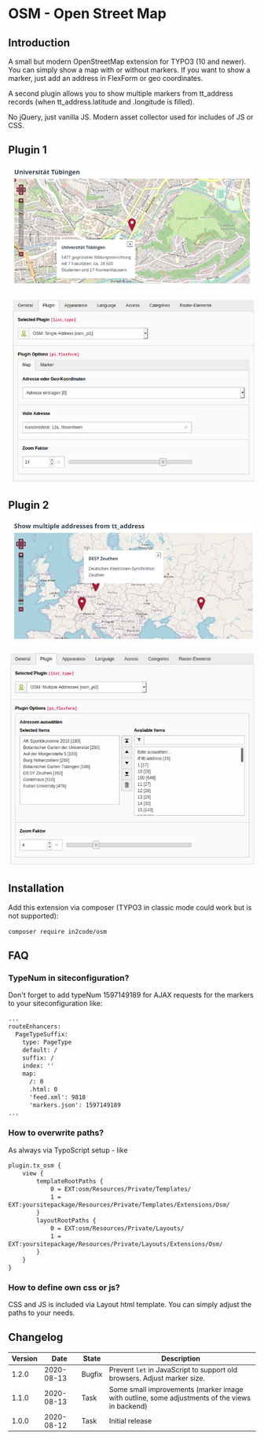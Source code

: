 # OSM - Open Street Map

## Introduction

A small but modern OpenStreetMap extension for TYPO3 (10 and newer). You can simply show a map with or without markers.
If you want to show a marker, just add an address in FlexForm or geo coordinates.

A second plugin allows you to show multiple markers from tt_address records (when tt_address.latitude and .longitude is
filled).

No jQuery, just vanilla JS. Modern asset collector used for includes of JS or CSS.

## Plugin 1

![screenshot_pi1_frontend.png](Documentation/Images/screenshot_pi1_frontend.png "Map in frontend")

![screenshot_pi1_backend.png](Documentation/Images/screenshot_pi1_backend.png "Plugin in backend")

## Plugin 2

![screenshot_pi1_frontend.png](Documentation/Images/screenshot_pi2_frontend.png "Map in frontend")

![screenshot_pi2_backend.png](Documentation/Images/screenshot_pi2_backend.png "Plugin in backend")

## Installation

Add this extension via composer (TYPO3 in classic mode could work but is not supported):

`composer require in2code/osm`

## FAQ

### TypeNum in siteconfiguration?

Don't forget to add typeNum 1597149189 for AJAX requests for the markers to your siteconfiguration like:

```
...
routeEnhancers:
  PageTypeSuffix:
    type: PageType
    default: /
    suffix: /
    index: ''
    map:
      /: 0
      .html: 0
      'feed.xml': 9818
      'markers.json': 1597149189
...
```

### How to overwrite paths?

As always via TypoScript setup - like

```
plugin.tx_osm {
    view {
        templateRootPaths {
            0 = EXT:osm/Resources/Private/Templates/
            1 = EXT:yoursitepackage/Resources/Private/Templates/Extensions/Osm/
        }
        layoutRootPaths {
            0 = EXT:osm/Resources/Private/Layouts/
            1 = EXT:yoursitepackage/Resources/Private/Layouts/Extensions/Osm/
        }
    }
}
```

### How to define own css or js?

CSS and JS is included via Layout html template. You can simply adjust the paths to your needs.

## Changelog

| Version    | Date       | State      | Description                                                                                                                                                                                |
| ---------- | ---------- | ---------- | ------------------------------------------------------------------------------------------------------------------------------------------------------------------------------------------ |
| 1.2.0      | 2020-08-13 | Bugfix     | Prevent `let` in JavaScript to support old browsers. Adjust marker size.                                                                                                                   |
| 1.1.0      | 2020-08-13 | Task       | Some small improvements (marker image with outline, some adjustments of the views in backend)                                                                                              |
| 1.0.0      | 2020-08-12 | Task       | Initial release                                                                                                                                                                            |
